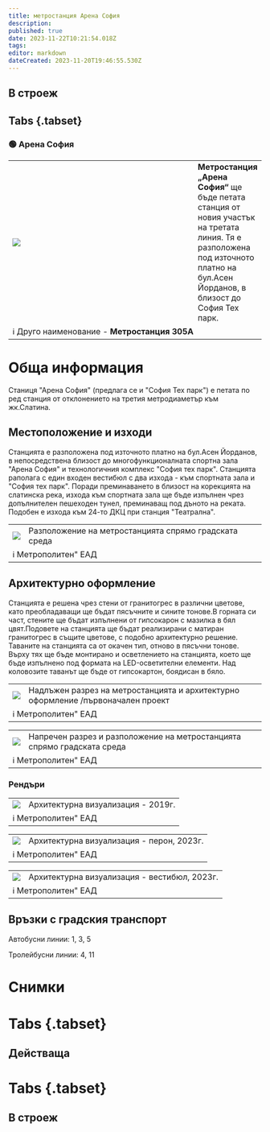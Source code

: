 ```yaml
---
title: метростанция Арена София
description: 
published: true
date: 2023-11-22T10:21:54.018Z
tags: 
editor: markdown
dateCreated: 2023-11-20T19:46:55.530Z
---
```


## В строеж
## Tabs {.tabset}
### 🟢 Арена София
<table style="width:100%">
  <tr>
    <td style="width:400px"><img src="https://drive.google.com/uc?id=1grhSU0GAreHjXGGo7DHz3z-KaRWs42rq"></td>
    <td><b>Метростанция „Арена София“</b> ще бъде петата станция от новия участък на третата линия. Тя е разположена под източното платно на бул.Асен Йорданов, в близост до София Тех парк.
      <br></td>
  </tr>
  <td colspan=2 >ℹ️ Друго наименование - <b>Метростанция 305А</b></td>
</table>


# Обща информация

Станиця "Арена София" (предлага се и "София Тех парк") е петата по ред станция от отклонението на третия метродиаметър към жк.Слатина.

## Местоположение и изходи

Станцията е разположена под източното платно на бул.Асен Йорданов, в непосредствена близост до многофункционалната спортна зала "Арена София" и технологичния комплекс "София тех парк".
Станцията раполага с един входен вестибюл с два изхода - към спортната зала и "София тех парк".
Поради преминаването в близост на корекцията на слатинска река, изхода към спортната зала ще бъде изпълнен чрез допълнителен пешеходен тунел, преминаващ под дъното на реката. Подобен е изхода към 24-то ДКЦ при станция "Театрална".


<div class="table-responsive"><table style="width:100%"><tr>
<td><img src="https://drive.google.com/uc?id=1grhSU0GAreHjXGGo7DHz3z-KaRWs42rq"></td>
<td>Разположение на метростанцията спрямо градската среда</td></tr>
  <td colspan=2 >ℹ️ Метрополитен" ЕАД </td></table></div>
  
 
## Архитектурно оформление
 
 Станцията е решена чрез стени от гранитогрес в различни цветове, като преобладаващи ще бъдат пясъчните и сините тонове.В горната си част, стените ще бъдат изпълнени от гипсокарон с мазилка в бял цвят.Подовете на станцията ще бъдат реализирани с матиран гранитогрес в същите цветове, с подобно архитектурно решение.
Таваните на станцията са от окачен тип, отново в пясъчни тонове. Върху тях ще бъде монтирано и осветлението на станцията, което ще бъде изпълнено под формата на LED-осветителни елементи. Над коловозите таванът ще бъде от гипсокартон, боядисан в бяло.
 


<div class="table-responsive"><table style="width:100%"><tr>
<td><img src="https://drive.google.com/uc?id=16nzMjrdeZFIGLJfhjydYHbDLmhak9oP7"></td>
<td>Надлъжен разрез на метростанцията и архитектурно оформление /първоначален проект</td></tr>
  <td colspan=2 >ℹ️ Метрополитен" ЕАД </td></table></div>
  
  <div class="table-responsive"><table style="width:100%"><tr>
<td><img src="https://drive.google.com/uc?id=1QgDVJ5bCDj8CHkUV4jGI-5LVGUNJjVJB"></td>
<td>Напречен разрез и разположение на метростанцията спрямо градската среда</td></tr>
  <td colspan=2 >ℹ️ Метрополитен" ЕАД </td></table></div>
      
###  Рендъри    
<div class="table-responsive"><table style="width:100%"><tr>
<td><img src="https://drive.google.com/uc?id=1UyPJDOmKShhMSo8vHI5zT6qaThOPvR2g"></td>
<td>Архитектурна визуализация - 2019г.</td></tr>
  <td colspan=2 >ℹ️ Метрополитен" ЕАД </td></table></div>
  
<div class="table-responsive"><table style="width:100%"><tr>
<td><img src="https://drive.google.com/uc?id=1lr6MwvYJB4I9IdXIlwLWGA9HjhbmFUgj"></td>
<td>Архитектурна визуализация - перон, 2023г.</td></tr>
  <td colspan=2 >ℹ️ Метрополитен" ЕАД </td></table></div>
      
      
<div class="table-responsive"><table style="width:100%"><tr>
<td><img src="https://drive.google.com/uc?id=1wKUyE-sCoENg5F_vVPrvHNaYJLOkZ9s8"></td>
<td>Архитектурна визуализация - вестибюл, 2023г.</td></tr>
  <td colspan=2 >ℹ️ Метрополитен" ЕАД </td></table></div>
           
      
      
      
      
      
      
      
## Връзки с градския транспорт
Автобусни линии: 1, 3, 5

Тролейбусни линии: 4, 11

# Снимки
  
# Tabs {.tabset}
## Действаща

  
# Tabs {.tabset}
## В строеж